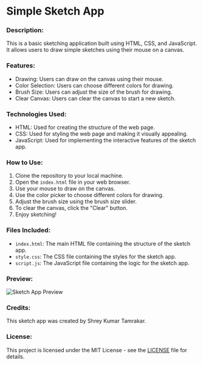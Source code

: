 # Simple Sketch App

### Description:
This is a basic sketching application built using HTML, CSS, and JavaScript. It allows users to draw simple sketches using their mouse on a canvas.

### Features:
- Drawing: Users can draw on the canvas using their mouse.
- Color Selection: Users can choose different colors for drawing.
- Brush Size: Users can adjust the size of the brush for drawing.
- Clear Canvas: Users can clear the canvas to start a new sketch.

### Technologies Used:
- HTML: Used for creating the structure of the web page.
- CSS: Used for styling the web page and making it visually appealing.
- JavaScript: Used for implementing the interactive features of the sketch app.

### How to Use:
1. Clone the repository to your local machine.
2. Open the `index.html` file in your web browser.
3. Use your mouse to draw on the canvas.
4. Use the color picker to choose different colors for drawing.
5. Adjust the brush size using the brush size slider.
6. To clear the canvas, click the "Clear" button.
7. Enjoy sketching!

### Files Included:
- `index.html`: The main HTML file containing the structure of the sketch app.
- `style.css`: The CSS file containing the styles for the sketch app.
- `script.js`: The JavaScript file containing the logic for the sketch app.

### Preview:
![Sketch App Preview](sketch_app_preview.png)

### Credits:
This sketch app was created by Shrey Kumar Tamrakar. 

### License:
This project is licensed under the MIT License - see the [LICENSE](LICENSE) file for details.